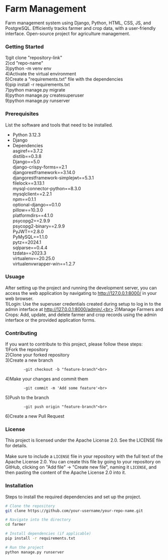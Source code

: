# Farm Management
Farm management system using Django, Python, HTML, CSS, JS, and PostgreSQL. Efficiently tracks farmer and crop data, with a user-friendly interface. Open-source project for agriculture management.

### Getting Started<br>

 1)git clone "repository-link"<br>
 2)cd "repo-name"<br>
 3)python -m venv env<br>
 4)Activate the virtual environment<br>
 5)Create a "requirements.txt" file with the dependencies <br>
 6)pip install -r requirements.txt<br>
 7)python manage.py migrate<br>
 8)python manage.py createsuperuser<br>
 9)python manage.py runserver<br>


### Prerequisites
List the software and tools that need to be installed.

- Python 3.12.3
- Django
- Dependencies  
        asgiref==3.7.2 <br>
        distlib==0.3.8<br>
        Django==5.0<br>
        django-crispy-forms==2.1<br>
        djangorestframework==3.14.0<br>
        djangorestframework-simplejwt==5.3.1<br>
        filelock==3.13.1<br>
        mysql-connector-python==8.3.0<br>
        mysqlclient==2.2.1<br>
        npm==0.1.1<br>
        optional-django==0.1.0<br>
        pillow==10.3.0<br>
        platformdirs==4.1.0<br>
        psycopg2==2.9.9<br>
        psycopg2-binary==2.9.9<br>
        PyJWT==2.8.0<br>
        PyMySQL==1.1.0<br>
        pytz==2024.1<br>
        sqlparse==0.4.4<br>
        tzdata==2023.3<br>
        virtualenv==20.25.0<br>
        virtualenvwrapper-win==1.2.7<br>


### Usuage
After setting up the project and running the development server, you can access the web application by navigating to http://127.0.0.1:8000/ in your web browser.<br>
 1)Login: Use the superuser credentials created during setup to log in to the admin interface at http://127.0.0.1:8000/admin/.<br>
 2)Manage Farmers and Crops: Add, update, and delete farmer and crop records using the admin interface or the provided application forms.

### Contributing
If you want to contribute to this project, please follow these steps:<br>
1)Fork the repository<br>
2)Clone your forked repository<br>
3)Create a new branch           <br>

            -git checkout -b "feature-branch"<br>
4)Make your changes and commit them<br>

            -git commit -m 'Add some feature'<br>
5)Push to the branch<br>

            -git push origin "feature-branch"<br>
6)Create a new Pull Request<br>

### License
This project is licensed under the Apache License 2.0. See the LICENSE file for details.   <br>  
    Make sure to include a `LICENSE` file in your repository with the full text of the Apache License 2.0. You can create this file by going to your repository on GitHub, clicking on "Add file" -> "Create new file", naming it `LICENSE`, and then pasting the content of the Apache License 2.0 into it.

### Installation
Steps to install the required dependencies and set up the project.

```bash
# Clone the repository
git clone https://github.com/your-username/your-repo-name.git

# Navigate into the directory
cd farmer

# Install dependencies (if applicable)
pip install -r requirements.txt

# Run the project
python manage.py runserver


